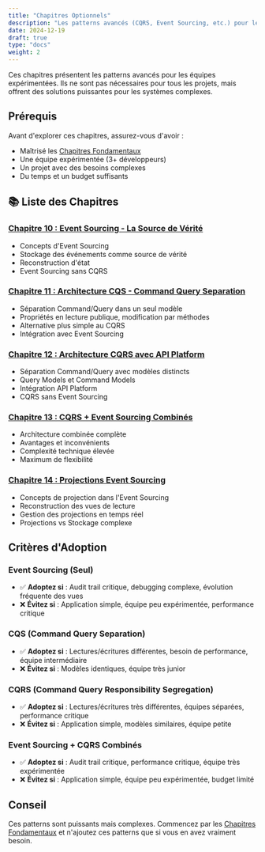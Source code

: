 ```yaml
---
title: "Chapitres Optionnels"
description: "Les patterns avancés (CQRS, Event Sourcing, etc.) pour les équipes expérimentées"
date: 2024-12-19
draft: true
type: "docs"
weight: 2
---
```


Ces chapitres présentent les patterns avancés pour les équipes expérimentées. Ils ne sont pas nécessaires pour tous les projets, mais offrent des solutions puissantes pour les systèmes complexes.

## Prérequis

Avant d'explorer ces chapitres, assurez-vous d'avoir :
- Maîtrisé les [Chapitres Fondamentaux](/chapitres/fondamentaux/)
- Une équipe expérimentée (3+ développeurs)
- Un projet avec des besoins complexes
- Du temps et un budget suffisants

## 📚 Liste des Chapitres

### [Chapitre 10 : Event Sourcing - La Source de Vérité](/chapitres/optionnels/chapitre-15-event-sourcing/)
- Concepts d'Event Sourcing
- Stockage des événements comme source de vérité
- Reconstruction d'état
- Event Sourcing sans CQRS

### [Chapitre 11 : Architecture CQS - Command Query Separation](/chapitres/optionnels/chapitre-15-architecture-cqs/)
- Séparation Command/Query dans un seul modèle
- Propriétés en lecture publique, modification par méthodes
- Alternative plus simple au CQRS
- Intégration avec Event Sourcing

### [Chapitre 12 : Architecture CQRS avec API Platform](/chapitres/optionnels/chapitre-15-architecture-cqrs/)
- Séparation Command/Query avec modèles distincts
- Query Models et Command Models
- Intégration API Platform
- CQRS sans Event Sourcing

### [Chapitre 13 : CQRS + Event Sourcing Combinés](/chapitres/optionnels/chapitre-15-cqrs-event-sourcing-combines/)
- Architecture combinée complète
- Avantages et inconvénients
- Complexité technique élevée
- Maximum de flexibilité

### [Chapitre 14 : Projections Event Sourcing](/chapitres/optionnels/chapitre-15-projections-event-sourcing/)
- Concepts de projection dans l'Event Sourcing
- Reconstruction des vues de lecture
- Gestion des projections en temps réel
- Projections vs Stockage complexe

## Critères d'Adoption

### Event Sourcing (Seul)
- ✅ **Adoptez si** : Audit trail critique, debugging complexe, évolution fréquente des vues
- ❌ **Évitez si** : Application simple, équipe peu expérimentée, performance critique

### CQS (Command Query Separation)
- ✅ **Adoptez si** : Lectures/écritures différentes, besoin de performance, équipe intermédiaire
- ❌ **Évitez si** : Modèles identiques, équipe très junior

### CQRS (Command Query Responsibility Segregation)
- ✅ **Adoptez si** : Lectures/écritures très différentes, équipes séparées, performance critique
- ❌ **Évitez si** : Application simple, modèles similaires, équipe petite

### Event Sourcing + CQRS Combinés
- ✅ **Adoptez si** : Audit trail critique, performance critique, équipe très expérimentée
- ❌ **Évitez si** : Application simple, équipe peu expérimentée, budget limité

## Conseil

Ces patterns sont puissants mais complexes. Commencez par les [Chapitres Fondamentaux](/chapitres/fondamentaux/) et n'ajoutez ces patterns que si vous en avez vraiment besoin.
